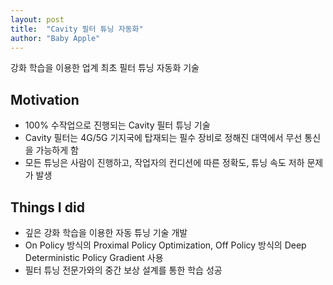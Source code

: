 ```yaml
---
layout: post
title:  "Cavity 필터 튜닝 자동화"
author: "Baby Apple"
---
```


강화 학습을 이용한 업계 최초 필터 튜닝 자동화 기술

## Motivation
- 100% 수작업으로 진행되는 Cavity 필터 튜닝 기술
- Cavity 필터는 4G/5G 기지국에 탑재되는 필수 장비로 정해진 대역에서 무선 통신을 가능하게 함
- 모든 튜닝은 사람이 진행하고, 작업자의 컨디션에 따른 정확도, 튜닝 속도 저하 문제가 발생

## Things I did
- 깊은 강화 학습을 이용한 자동 튜닝 기술 개발
- On Policy 방식의 Proximal Policy Optimization, Off Policy 방식의 Deep Deterministic Policy Gradient 사용
- 필터 튜닝 전문가와의 중간 보상 설계를 통한 학습 성공


